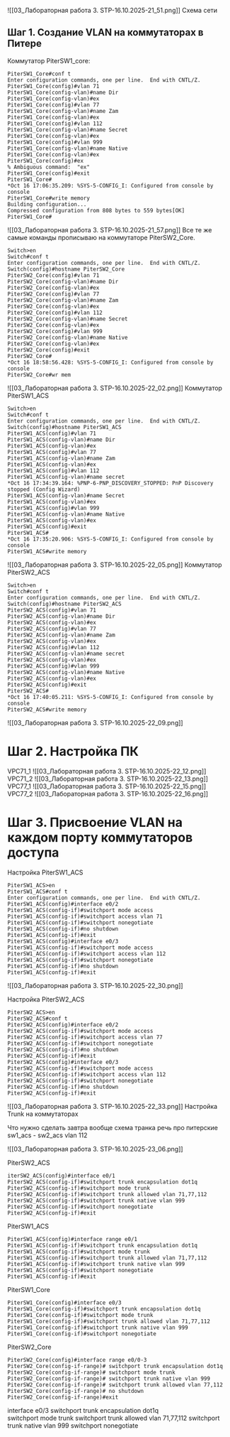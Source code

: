![[03_Лабораторная работа 3. STP-16.10.2025-21_51.png]]
Схема сети 
## Шаг 1. Создание VLAN на коммутаторах в Питере
Коммутатор PiterSW1_core:
```
PiterSW1_Core#conf t
Enter configuration commands, one per line.  End with CNTL/Z.
PiterSW1_Core(config)#vlan 71
PiterSW1_Core(config-vlan)#name Dir
PiterSW1_Core(config-vlan)#ex
PiterSW1_Core(config)#vlan 77
PiterSW1_Core(config-vlan)#name Zam
PiterSW1_Core(config-vlan)#ex
PiterSW1_Core(config)#vlan 112
PiterSW1_Core(config-vlan)#name Secret
PiterSW1_Core(config-vlan)#ex
PiterSW1_Core(config)#vlan 999
PiterSW1_Core(config-vlan)#name Native
PiterSW1_Core(config-vlan)#ex
PiterSW1_Core(config)#ex
% Ambiguous command:  "ex"
PiterSW1_Core(config)#exit
PiterSW1_Core#
*Oct 16 17:06:35.209: %SYS-5-CONFIG_I: Configured from console by console
PiterSW1_Core#write memory
Building configuration...
Compressed configuration from 808 bytes to 559 bytes[OK]
PiterSW1_Core#
```
![[03_Лабораторная работа 3. STP-16.10.2025-21_57.png]]
Все те же самые команды прописываю на коммутаторе PiterSW2_Core.
```
Switch>en
Switch#conf t
Enter configuration commands, one per line.  End with CNTL/Z.
Switch(config)#hostname PiterSW2_Core
PiterSW2_Core(config)#vlan 71
PiterSW2_Core(config-vlan)#name Dir
PiterSW2_Core(config-vlan)#ex
PiterSW2_Core(config)#vlan 77
PiterSW2_Core(config-vlan)#name Zam
PiterSW2_Core(config-vlan)#ex
PiterSW2_Core(config)#vlan 112
PiterSW2_Core(config-vlan)#name Secret
PiterSW2_Core(config-vlan)#ex
PiterSW2_Core(config)#vlan 999
PiterSW2_Core(config-vlan)#name Native
PiterSW2_Core(config-vlan)#ex
PiterSW2_Core(config)#exit
PiterSW2_Core#
*Oct 16 18:58:56.428: %SYS-5-CONFIG_I: Configured from console by console
PiterSW2_Core#wr mem

```
![[03_Лабораторная работа 3. STP-16.10.2025-22_02.png]]
Коммутатор PiterSW1_ACS
```
Switch>en
Switch#conf t
Enter configuration commands, one per line.  End with CNTL/Z.
Switch(config)#hostname PiterSW1_ACS
PiterSW1_ACS(config)#vlan 71
PiterSW1_ACS(config-vlan)#name Dir
PiterSW1_ACS(config-vlan)#ex
PiterSW1_ACS(config)#vlan 77
PiterSW1_ACS(config-vlan)#name Zam
PiterSW1_ACS(config-vlan)#ex
PiterSW1_ACS(config)#vlan 112
PiterSW1_ACS(config-vlan)#name secret
*Oct 16 17:34:39.164: %PNP-6-PNP_DISCOVERY_STOPPED: PnP Discovery stopped (Config Wizard)
PiterSW1_ACS(config-vlan)#name Secret
PiterSW1_ACS(config-vlan)#ex
PiterSW1_ACS(config)#vlan 999
PiterSW1_ACS(config-vlan)#name Native
PiterSW1_ACS(config-vlan)#ex
PiterSW1_ACS(config)#exit
PiterSW1_ACS#
*Oct 16 17:35:20.906: %SYS-5-CONFIG_I: Configured from console by console
PiterSW1_ACS#write memory
```
![[03_Лабораторная работа 3. STP-16.10.2025-22_05.png]]
Коммутатор PiterSW2_ACS
```
Switch>en
Switch#conf t
Enter configuration commands, one per line.  End with CNTL/Z.
Switch(config)#hostname PiterSW2_ACS
PiterSW2_ACS(config)#vlan 71
PiterSW2_ACS(config-vlan)#name Dir
PiterSW2_ACS(config-vlan)#ex
PiterSW2_ACS(config)#vlan 77
PiterSW2_ACS(config-vlan)#name Zam
PiterSW2_ACS(config-vlan)#ex
PiterSW2_ACS(config)#vlan 112
PiterSW2_ACS(config-vlan)#name secret
PiterSW2_ACS(config-vlan)#ex
PiterSW2_ACS(config)#vlan 999
PiterSW2_ACS(config-vlan)#name Native
PiterSW2_ACS(config-vlan)#ex
PiterSW2_ACS(config)#exit
PiterSW2_ACS#
*Oct 16 17:40:05.211: %SYS-5-CONFIG_I: Configured from console by console
PiterSW2_ACS#write memory

```
![[03_Лабораторная работа 3. STP-16.10.2025-22_09.png]]

# Шаг 2. Настройка ПК
VPC71_1
![[03_Лабораторная работа 3. STP-16.10.2025-22_12.png]]
VPC71_2
![[03_Лабораторная работа 3. STP-16.10.2025-22_13.png]]
VPC77_1
![[03_Лабораторная работа 3. STP-16.10.2025-22_15.png]]
VPC77_2
![[03_Лабораторная работа 3. STP-16.10.2025-22_16.png]]

# Шаг 3. Присвоение VLAN на каждом порту коммутаторов доступа
Настройка PiterSW1_ACS
```
PiterSW1_ACS>en
PiterSW1_ACS#conf t
Enter configuration commands, one per line.  End with CNTL/Z.
PiterSW1_ACS(config)#interface e0/2
PiterSW1_ACS(config-if)#switchport mode access
PiterSW1_ACS(config-if)#switchport access vlan 71
PiterSW1_ACS(config-if)#switchport nonegotiate
PiterSW1_ACS(config-if)#no shutdown
PiterSW1_ACS(config-if)#exit
PiterSW1_ACS(config)#interface e0/3
PiterSW1_ACS(config-if)#switchport mode access
PiterSW1_ACS(config-if)#switchport access vlan 112
PiterSW1_ACS(config-if)#switchport nonegotiate
PiterSW1_ACS(config-if)#no shutdown
PiterSW1_ACS(config-if)#exit
```
![[03_Лабораторная работа 3. STP-16.10.2025-22_30.png]]

Настройка PiterSW2_ACS
```
PiterSW2_ACS>en
PiterSW2_ACS#conf t
PiterSW2_ACS(config)#interface e0/2
PiterSW2_ACS(config-if)#switchport mode access
PiterSW2_ACS(config-if)#switchport access vlan 77
PiterSW2_ACS(config-if)#switchport nonegotiate
PiterSW2_ACS(config-if)#no shutdown
PiterSW2_ACS(config-if)#exit
PiterSW2_ACS(config)#interface e0/3
PiterSW2_ACS(config-if)#switchport mode access
PiterSW2_ACS(config-if)#switchport access vlan 112
PiterSW2_ACS(config-if)#switchport nonegotiate
PiterSW2_ACS(config-if)#no shutdown
PiterSW2_ACS(config-if)#exit
```
![[03_Лабораторная работа 3. STP-16.10.2025-22_33.png]]
Настройка Trunk на коммутаторах 

Что нужно сделать завтра
вообще схема транка 
речь про питерские 
sw1_acs - sw2_acs vlan 112

![[03_Лабораторная работа 3. STP-16.10.2025-23_06.png]]





PiterSW2_ACS





```
iterSW2_ACS(config)#interface e0/1
PiterSW2_ACS(config-if)#switchport trunk encapsulation dot1q
PiterSW2_ACS(config-if)#switchport mode trunk
PiterSW2_ACS(config-if)#switchport trunk allowed vlan 71,77,112
PiterSW2_ACS(config-if)#switchport trunk native vlan 999
PiterSW2_ACS(config-if)#switchport nonegotiate
PiterSW2_ACS(config-if)#exit
```
PiterSW1_ACS
```
PiterSW1_ACS(config)#interface range e0/1
PiterSW1_ACS(config-if)#switchport trunk encapsulation dot1q
PiterSW1_ACS(config-if)#switchport mode trunk
PiterSW1_ACS(config-if)#switchport trunk allowed vlan 71,77,112
PiterSW1_ACS(config-if)#switchport trunk native vlan 999
PiterSW1_ACS(config-if)#switchport nonegotiate
PiterSW1_ACS(config-if)#exit
```
PiterSW1_Core
```
PiterSW1_Core(config)#interface e0/3
PiterSW1_Core(config-if)#switchport trunk encapsulation dot1q
PiterSW1_Core(config-if)#switchport mode trunk
PiterSW1_Core(config-if)#switchport trunk allowed vlan 71,77,112
PiterSW1_Core(config-if)#switchport trunk native vlan 999
PiterSW1_Core(config-if)#switchport nonegotiate
```
PiterSW2_Core
```
PiterSW2_Core(config)#interface range e0/0-3
PiterSW2_Core(config-if-range)# switchport trunk encapsulation dot1q
PiterSW2_Core(config-if-range)# switchport mode trunk
PiterSW2_Core(config-if-range)# switchport trunk native vlan 999
PiterSW2_Core(config-if-range)# switchport trunk allowed vlan 77,112
PiterSW2_Core(config-if-range)# no shutdown
PiterSW2_Core(config-if-range)#exit
```


interface e0/3
switchport trunk encapsulation dot1q   
switchport mode trunk
switchport trunk allowed vlan 71,77,112
switchport trunk native vlan 999
switchport nonegotiate